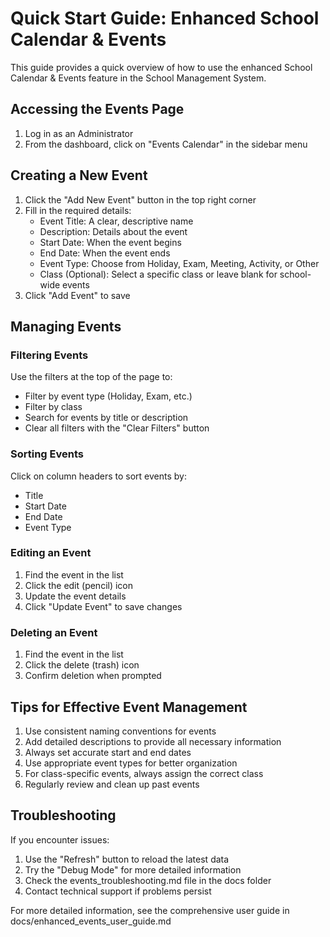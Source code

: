 # Quick Start Guide: Enhanced School Calendar & Events

This guide provides a quick overview of how to use the enhanced School Calendar & Events feature in the School Management System.

## Accessing the Events Page

1. Log in as an Administrator
2. From the dashboard, click on "Events Calendar" in the sidebar menu

## Creating a New Event

1. Click the "Add New Event" button in the top right corner
2. Fill in the required details:
   - Event Title: A clear, descriptive name
   - Description: Details about the event
   - Start Date: When the event begins
   - End Date: When the event ends
   - Event Type: Choose from Holiday, Exam, Meeting, Activity, or Other
   - Class (Optional): Select a specific class or leave blank for school-wide events
3. Click "Add Event" to save

## Managing Events

### Filtering Events

Use the filters at the top of the page to:

- Filter by event type (Holiday, Exam, etc.)
- Filter by class
- Search for events by title or description
- Clear all filters with the "Clear Filters" button

### Sorting Events

Click on column headers to sort events by:

- Title
- Start Date
- End Date
- Event Type

### Editing an Event

1. Find the event in the list
2. Click the edit (pencil) icon
3. Update the event details
4. Click "Update Event" to save changes

### Deleting an Event

1. Find the event in the list
2. Click the delete (trash) icon
3. Confirm deletion when prompted

## Tips for Effective Event Management

1. Use consistent naming conventions for events
2. Add detailed descriptions to provide all necessary information
3. Always set accurate start and end dates
4. Use appropriate event types for better organization
5. For class-specific events, always assign the correct class
6. Regularly review and clean up past events

## Troubleshooting

If you encounter issues:

1. Use the "Refresh" button to reload the latest data
2. Try the "Debug Mode" for more detailed information
3. Check the events_troubleshooting.md file in the docs folder
4. Contact technical support if problems persist

For more detailed information, see the comprehensive user guide in docs/enhanced_events_user_guide.md
